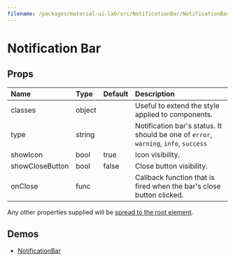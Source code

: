 ```yaml
---
filename: /packages/material-ui-lab/src/NotificationBar/NotificationBar.js
---
```


<!--- This documentation is automatically generated, do not try to edit it. -->

# Notification Bar



## Props

| Name | Type | Default | Description |
|:-----|:-----|:--------|:------------|
| <span class="prop-name">classes</span> | <span class="prop-type">object |  | Useful to extend the style applied to components. |
| <span class="prop-name">type</span> | <span class="prop-type">string |  | Notification bar's status. It should be one of `error`, `warning`, `info`, `success` |
| <span class="prop-name">showIcon</span> | <span class="prop-type">bool | <span class="prop-default">true</span> | Icon visibility. |
| <span class="prop-name">showCloseButton</span> | <span class="prop-type">bool | <span class="prop-default">false</span> | Close button visibility. |
| <span class="prop-name">onClose</span> | <span class="prop-type">func |  | Callback function that is fired when the bar's close button clicked. |

Any other properties supplied will be [spread to the root element](/guides/api#spread).

## Demos

- [NotificationBar](/lab/notification-bar)

